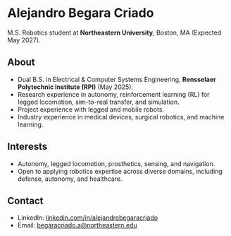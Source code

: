# Alejandro Begara Criado
M.S. Robotics student at **Northeastern University**, Boston, MA (Expected May 2027).

## About 
- Dual B.S. in Electrical & Computer Systems Engineering, **Rensselaer Polytechnic Institute (RPI)** (May 2025).
- Research experience in autonomy, reinforcement learning (RL) for legged locomotion, sim-to-real transfer, and simulation.
- Project experience with legged and mobile robots.
- Industry experience in medical devices, surgical robotics, and machine learning.

## Interests
- Autonomy, legged locomotion, prosthetics, sensing, and navigation.
- Open to applying robotics expertise across diverse domains, including defense, autonomy, and healthcare.

## Contact
- LinkedIn: [linkedin.com/in/alejandrobegaracriado](https://linkedin.com/in/alejandrobegaracriado)
- Email: begaracriado.a@northeastern.edu
